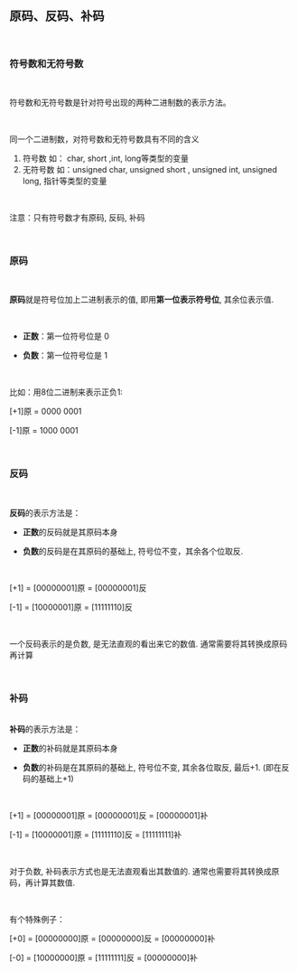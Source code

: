 

## 原码、反码、补码



<br/>



### 符号数和无符号数



<br/>



符号数和无符号数是针对符号出现的两种二进制数的表示方法。

<br/>

同一个二进制数，对符号数和无符号数具有不同的含义

1. 符号数 如：    char, short ,int, long等类型的变量
2. 无符号数 如：unsigned char, unsigned short , unsigned int, unsigned long, 指针等类型的变量

<br/>

注意：只有符号数才有原码, 反码, 补码



<br/>



### 原码

<br/>

**原码**就是符号位加上二进制表示的值, 即用**第一位表示符号位**, 其余位表示值. 

<br/>

- **正数**：第一位符号位是 0

- **负数**：第一位符号位是 1

<br/>

比如：用8位二进制来表示正负1:

 [+1]原 = 0000 0001

 [-1]原 = 1000 0001



<br/>



### 反码

<br/>

**反码**的表示方法是：

- **正数**的反码就是其原码本身

- **负数**的反码是在其原码的基础上, 符号位不变，其余各个位取反.

<br/>

 [+1] = [00000001]原 = [00000001]反

 [-1] = [10000001]原 = [11111110]反

<br/>

 一个反码表示的是负数,  是无法直观的看出来它的数值. 通常需要将其转换成原码再计算



<br/>



### 补码

<br/>**补码**的表示方法是：

- **正数**的补码就是其原码本身

- **负数**的补码是在其原码的基础上, 符号位不变, 其余各位取反, 最后+1. (即在反码的基础上+1)

<br/>

 [+1] = [00000001]原 = [00000001]反 = [00000001]补

 [-1] = [10000001]原 = [11111110]反 = [11111111]补

<br/>

 对于负数, 补码表示方式也是无法直观看出其数值的. 通常也需要将其转换成原码，再计算其数值.   



<br/>



有个特殊例子：

[+0] = [00000000]原 = [00000000]反 = [00000000]补

[-0] = [10000000]原 = [11111111]反 = [00000000]补



<br/>









